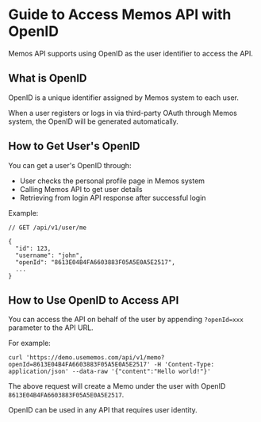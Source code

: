 # Guide to Access Memos API with OpenID

Memos API supports using OpenID as the user identifier to access the API.

## What is OpenID

OpenID is a unique identifier assigned by Memos system to each user.

When a user registers or logs in via third-party OAuth through Memos system, the OpenID will be generated automatically.

## How to Get User's OpenID

You can get a user's OpenID through:

- User checks the personal profile page in Memos system
- Calling Memos API to get user details
- Retrieving from login API response after successful login

Example:

```
// GET /api/v1/user/me

{
  "id": 123,
  "username": "john",
  "openId": "8613E04B4FA6603883F05A5E0A5E2517",
  ...
}
```

## How to Use OpenID to Access API

You can access the API on behalf of the user by appending `?openId=xxx` parameter to the API URL.

For example:

```
curl 'https://demo.usememos.com/api/v1/memo?openId=8613E04B4FA6603883F05A5E0A5E2517' -H 'Content-Type: application/json' --data-raw '{"content":"Hello world!"}'
```

The above request will create a Memo under the user with OpenID `8613E04B4FA6603883F05A5E0A5E2517`.

OpenID can be used in any API that requires user identity.
